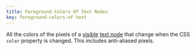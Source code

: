 ```yaml
---
title: Foreground Colors Of Text Nodes
key: foreground-colors-of-text
---
```


All the colors of the pixels of a [visible](#visible) [text node](https://dom.spec.whatwg.org/#text) that change when the CSS `color` property is changed. This includes anti-aliased pixels.
